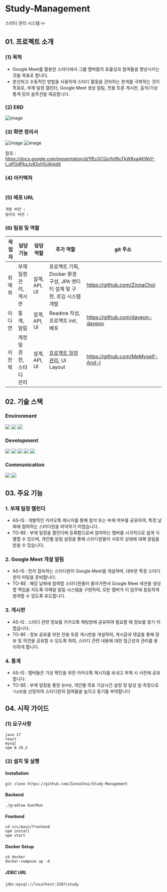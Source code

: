 # Study-Management

스터디 관리 시스템 ✏️

## 01. 프로젝트 소개

### (1) 목적

- Google Meet를 활용한 스터디에서 그룹 멤버들의 효율성과 참여율을 향상시키는 것을 목표로 합니다.
- 분산되고 수동적인 방법을 사용하여 스터디 활동을 관리하는 한게를 극복하는 것이 목표로, 부재 일정 캘린더, Google Meet 생성 알림, 전용 토론 게시판, 출석/기상 통계 등의 솔루션을 제공합니다.

### (2) ERD

![image](https://github.com/ZinnaChoi/Study-Management/assets/73517372/dc938b1b-1a33-4658-be7e-57a08abfd4ad)

### (3) 화면 정의서

![image](https://github.com/ZinnaChoi/Study-Management/assets/73517372/7b3d01d8-f9ae-46cd-979b-3f0a3ccf0ae9)
![image](https://github.com/ZinnaChoi/Study-Management/assets/73517372/72e99447-b4ec-485c-82c3-6c15586a2228)

참조 : https://docs.google.com/presentation/d/1fEcGCQcjfnf8uTkW8xaAKWsY-t_qPGdPkzJy83yHVJA/edit

### (4) 아키텍처

```

```

### (5) 배포 URL

```
개발 버전 :
릴리즈 버전 :
```

### (6) 팀원 및 역할

| 작업자 | 담당 기능                 | 담당 역할     | 추가 역할                                                                                                                               | git 주소                          |
| ------ | ------------------------- | ------------- | --------------------------------------------------------------------------------------------------------------------------------------- | --------------------------------- |
| 최예희 | 부재일정 관리, 게시판     | 설계, API, UI | 프로젝트 기획, Docker 환경 구성, JPA 엔티티 설계 및 구현, 로깅 시스템 개발                                                              | https://github.com/ZinnaChoi      |
| 이다연 | 통계, 알림                | 설계, API, UI | Readme 작성, 프로젝트 init, 배포                                                                                                        | https://github.com/dayeon-dayeon  |
| 이찬혁 | 계정 및 권한, 스터디 관리 | 설계, API, UI | [프로젝트 일정 관리](https://docs.google.com/spreadsheets/d/1VXsirwc0Vpu-1I1Nq3qSeFSSbDZcV-1SRO0ZoidfiSI/edit#gid=148490993), UI Layout | https://github.com/MeMyself-And-I |

## 02. 기술 스택

### Environment

<img src="https://img.shields.io/badge/Git-F05032?style=for-the-badge&logo=Git&logoColor=white"> <img src="https://img.shields.io/badge/GitHub-181717?style=for-the-badge&logo=GitHub&logoColor=white"> <img src="https://img.shields.io/badge/Visual Studio Code-007ACC?style=for-the-badge&logo=Visual Studio Code&logoColor=white">

### Development

<img src="https://img.shields.io/badge/Spring Boot-6DB33F?style=for-the-badge&logo=Spring Boot&logoColor=white"> <img src="https://img.shields.io/badge/Java-437291?style=for-the-badge&logo=OpenJDK&logoColor=white"> <img src="https://img.shields.io/badge/React-61DAFB?style=for-the-badge&logo=React&logoColor=white"> <img src="https://img.shields.io/badge/Docker-2496ED?style=for-the-badge&logo=Docker&logoColor=white"> <img src="https://img.shields.io/badge/MySQL-39477F?style=for-the-badge&logo=mysql&logoColor=white">

### Communication

<img src="https://img.shields.io/badge/Google Drive-4285F4?style=for-the-badge&logo=Google Drive&logoColor=white"> <img src="https://img.shields.io/badge/Google Meet-00897B?style=for-the-badge&logo=Google Meet&logoColor=white">

## 03. 주요 기능

### 1. 부재 일정 캘린더

- AS-IS : 개별적인 카카오톡 메시지를 통해 참석 또는 부재 여부를 공유하여, 특정 날짜에 참여하는 스터디원을 파악하기 어렵습니다.
- TO-BE : 부재 일정을 캘린더에 등록함으로써 참여하는 멤버를 시각적으로 쉽게 식별할 수 있으며, 개인별 알림 설정을 통해 스터디원들이 서로의 상태에 대해 알림을 받을 수 있습니다.

### 2. Google Meet 개설 알림

- AS-IS : 먼저 접속하는 스터디원이 Google Meet를 개설하며, 대부분 특정 스터디원이 미팅을 준비합니다.
- TO-BE : 해당 날짜에 참여할 스터디원들이 돌아가면서 Google Meet 세션을 생성할 책임을 지도록 이메일 알림 시스템을 구현하여, 모든 멤버가 이 업무에 동등하게 참여할 수 있도록 유도합니다.

### 3. 게시판

- AS-IS : 스터디 관련 정보를 카카오톡 채팅방에 공유하여 필요할 때 정보를 찾기 어렵습니다.
- TO-BE : 정보 공유를 위한 전용 토론 게시판을 개설하여, 게시글과 댓글을 통해 정보 및 의견을 공유할 수 있도록 하여, 스터디 관련 내용에 대한 접근성과 관리를 용이하게 합니다.

### 4. 통계

- AS-IS : 멤버들은 기상 확인을 위한 카카오톡 메시지를 보내고 부재 시 사전에 공유합니다.
- TO-BE : 부재 일정을 통한 `참여왕`, 개인별 목표 기상시간 설정 및 달성 일 측정으로 `기상왕`을 선정하여 스터디원의 참여율을 높이고 동기를 부여합니다

## 04. 시작 가이드

### (1) 요구사항

```
java 17
react
mysql
npm 8.19.2
```

### (2) 설치 및 실행

#### Installation

```
git clone https://github.com/ZinnaChoi/Study-Management
```

#### Backend

```
./gradlew bootRun
```

#### Frontend

```
cd src/main/frontend
npm install
npm start
```

#### Docker Setup

```
cd docker
docker-compose up -d
```

##### JDBC URL

```
jdbc:mysql://localhost:3307/study
```
